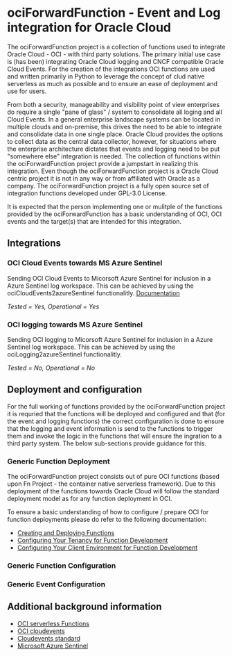 # ociForwardFunction - Event and Log integration for Oracle Cloud

The ociForwardFunction project is a collection of functions used to integrate Oracle Cloud - OCI - with third party solutions. The primary initial use case is (has been) integrating Oracle Cloud logging and CNCF compatible Oracle Cloud Events. For the creation of the integrations OCI functions are used and written primarily in Python to leverage the concept of clud native serverless as much as possible and to ensure an ease of deployment and use for users. 

From both a security, manageability and visibility point of view enterprises do require a single "pane of glass" / system to consolidate all loging and all Cloud Events. In a general enterprise landscape systems can be located in multiple clouds and on-premise, this drives the need to be able to integrate and consolidate data in one single place. Oracle Cloud provides the options to collect data as the central data collector, however, for situations where the enterprise architecture dictates that events and logging need to be put "somewhere else" integration is needed. The collection of functions within the ociForwardFunction project provide a jumpstart in realizing this integration. Even though the ociForwardFunction project is a Oracle Cloud centric project it is not in any way or from affiliated with Oracle as a company. The ociForwardFunction project is a fully open source set of integration functions developed under GPL-3.0 License. 

It is expected that the person implementing one or mulitple of the functions provided by the ociForwardFunction has a basic understanding of OCI, OCI events and the target(s) that are intended for this integration.  

## Integrations

### OCI Cloud Events towards MS Azure Sentinel
Sending OCI Cloud Events to Micorsoft Azure Sentinel for inclusion in a Azure Sentinel log workspace. This can be achieved by using the ociCloudEvents2azureSentinel functionalitly. [Documentation](ociCloudEvents2azureSentinel/README.md)

*Tested = Yes, Operational = Yes*

### OCI logging towards MS Azure Sentinel
Sending OCI logging to Micorsoft Azure Sentinel for inclusion in a Azure Sentinel log workspace. This can be achieved by using the ociLogging2azureSentinel functionalitly.

*Tested = No, Operational = No*

## Deployment and configuration
For the full working of functions provided by the ociForwardFunction project it is requried that the functions will be deployed and configured and that (for the event and logging functions) the correct configuration is done to ensure that the logging and event information is send to the functions to trigger them and invoke the logic in the functions that will ensure the ingration to a third party system. The below sub-sections provide guidance for this. 

### Generic Function Deployment
The ociForwardFunction project consists out of pure OCI functions (based upon Fn Project - the container native serverless framework). Due to this deployment of the functions towards Oracle Cloud will follow the standard deployment model as for any function deployment in OCI. 

To ensure a basic understanding of how to configure / prepare OCI for function deployments please do refer to the following documentation:
* [Creating and Deploying Functions](https://docs.cloud.oracle.com/en-us/iaas/Content/Functions/Tasks/functionsuploading.htm)
* [Configuring Your Tenancy for Function Development](https://docs.cloud.oracle.com/en-us/iaas/Content/Functions/Tasks/functionsuploading.htm)
* [Configuring Your Client Environment for Function Development](https://docs.cloud.oracle.com/en-us/iaas/Content/Functions/Tasks/functionsconfiguringclient.htm#Configuring_Your_Client_Environment_for_Function_Development)

### Generic Function Configuration

### Generic Event Configuration 

## Additional background information
* [OCI serverless Functions](https://docs.cloud.oracle.com/en-us/iaas/Content/Functions/Concepts/functionsoverview.htm)
* [OCI cloudevents](https://docs.cloud.oracle.com/en-us/iaas/Content/Events/Concepts/eventsoverview.htm)
* [Cloudevents standard](https://cloudevents.io/)
* [Microsoft Azure Sentinel](https://docs.microsoft.com/en-us/azure/sentinel/overview)
